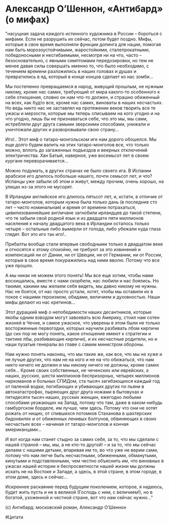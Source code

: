 # Александр О’Шеннон, «Антибард» (о мифах)

"насущная задача каждого истинного художника в России – бороться с мифами. Если не разрушить их сейчас, потом будет поздно. Мифы, которые в свое время выполняли функции допинга для нации, помогая нам быть морозоустойчивыми, жаростойкими, сталепрокатными, победоносными и несгибаемыми, несмотря ни на что, часто – безосновательно, с явными симптомами передозировки, но тем не менее давая силы совершать именно то, что было необходимо, с течением времени разложились в наших головах и душах и превратились в яд, который в конце концов сделает из нас зомби…

Мы постепенно превращаемся в народ, живущий прошлым, не нужным никому, кроме нас самих, требующий от мира какого-то особенного к себе отношения, словно он нам что-то должен, и страшно обиженный на всех, как будто все, кроме нас самих, виноваты в наших несчастьях. Но ведь никто нас не заставлял на протяжении веков творить все те ужасы и мерзости, которые мы теперь списываем на кого угодно и на что угодно, лишь бы не признаваться себе, что это мы, мы сами, истребляли друг друга самыми зверскими способами, унижали и уничтожали других и разворовывали свою страну…

Иго!.. Этот миф о татаро-монгольском иге нам дорого обошелся. Мы еще долго будем валить на этих татаро-монголов все, что только можно, вплоть до загаженных подъездов и веерных отключений электричества. Хан Батый, наверное, уже восемьсот лет в своем кургане переворачивается…

Можно подумать, в других странах не было своего ига. В Испании арабское иго длилось побольше нашего, почти семьсот лет, и что? Испанцы уже забыли об этом и живут, между прочим, очень хорошо, на улицах из-за этого не мусорят.

В Ирландии английское иго длилось пятьсот лет, и, кстати, в отличие от татаро-монголов, которым нужна была только дань (в последние сто лет – чисто номинальная) и время от времени потрахаться, цивилизованнейшие англичане загнобили ирландцев до такой степени, что те забыли свой родной язык и из двадцати пяти миллионов населения к началу двадцатого века в Ирландии осталось только четыре – остальные либо вымерли от голода, либо убежали куда глаза глядят. Вот это иго так иго!..

Прибалты вообще стали впервые свободными только в двадцатом веке и относятся к этому спокойно, не требуют за это извинений и компенсаций ни от Дании, ни от Швеции, ни от Германии, ни от России, которые в свое время покуражились над ними вволю. Потому что все уже прошло.

А мы никак не можем этого понять! Мы все еще хотим, чтобы нами восхищались, вместе с нами скорбели, нас любили и нас боялись. Но такими, какими мы желаем себя видеть, мы давно никому не нужны. Нас не боятся, от нас просто устали, хотят, чтобы мы оставили их в покое с нашими героизмом, обидами, величием и духовностью. Наши мифы делают из нас кретинов…

Этот дурацкий миф о непобедимости наших десантников, которые якобы одним взводом могут завоевать всю Америку, стоил нам сотен жизней в Чечне, и самое ужасное, что уверены в этом были не только восторженные первогодки, которых научили разбивать лбом кирпичи (до сих пор не могу понять, какое отношение имеют к стратегии и тактике лбы, разбивающие кирпичи), и их несчастные родители, но и наши пузатые генералы во главе с самим министром обороны.

Нам нужно понять наконец, что мы такие же, как все, что мы не хуже и не лучше других, что нам не на кого и не на что обижаться, что нам никто ничего не должен и мы никому ничего не должны, кроме самих себя… Кроме своих собственных, не чеченских или еврейских, а наших, русских, шести миллионов беспризорных, четырех миллионов наркоманов и больных СПИДом, ста тысяч загибающихся каждый год от паленой водки, погибающих и убивающих других по пьяни в автокатастрофах, пыряющих друг друга ножами в бытовухах и пятидесяти тысяч наших, русских женщин, ежегодно любыми способами уезжающих на Запад, потому что там, даже в каком-нибудь гамбургском борделе, им лучше, чем здесь. Потому что они не хотят рожать от нищих, от спившихся потомков Стаханова в шахтерских бидонвилях и от обиженных ленивых болтунов, обвиняющих в своих несчастьях всех – начиная от татаро-монголов и кончая американцами…

И вот когда нам станет стыдно за самих себя, за то, что мы сделали с нашей страной – мы, мы, а не кто-то другой! – и за то, что мы сейчас делаем с нашими детьми, впаривая им то, во что уже не верим сами, потому что нам легче быть несчастными, обиженными, обманутыми, кинутыми и подставленными, чем честно объяснить им, что виновных в ужасах нашей истории и беспросветности нашей жизни мы должны искать не на Востоке и Западе, а здесь, в этой стране, в этом городе, в этом доме, здесь и сейчас…

Искреннее раскаяние перед будущим поколением, которое, я надеюсь, будет жить пусть и не в великой (Господь с ним, с величием!), но в богатой, ухоженной и честной стране, вот что нам сейчас нужно…"

(c) Антибард: московский роман, Александр О’Шеннон

#Цитати